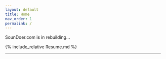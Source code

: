 ```yaml
---
layout: default
title: Home
nav_order: 1
permalink: /
---
```


SounDoer.com is in rebuilding...

{% include_relative Resume.md %}

***